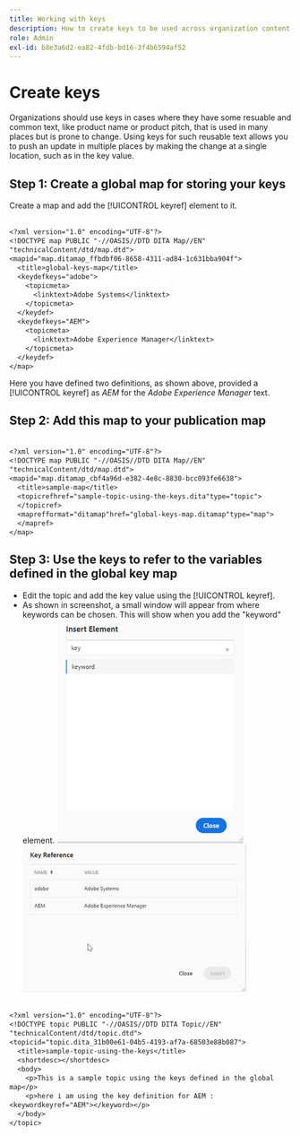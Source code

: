 ```yaml
---
title: Working with keys
description: How to create keys to be used across organization content
role: Admin
exl-id: b8e3a6d2-ea82-4fdb-bd16-3f4b6594af52
---
```

# Create keys 

Organizations should use keys in cases where they have some resuable and common text, like product name or product pitch, that is used in many places but is prone to change. Using keys for such reusable text allows you to push an update in multiple places by making the change at a single location, such as in the key value.

## Step 1: Create a global map for storing your keys

Create a map and add the [!UICONTROL keyref] element to it.

```

<?xml version="1.0" encoding="UTF-8"?>
<!DOCTYPE map PUBLIC "-//OASIS//DTD DITA Map//EN" "technicalContent/dtd/map.dtd">
<mapid="map.ditamap_ffbdbf06-8658-4311-ad84-1c631bba904f">
  <title>global-keys-map</title>
  <keydefkeys="adobe">
    <topicmeta>
      <linktext>Adobe Systems</linktext>
    </topicmeta>
  </keydef>
  <keydefkeys="AEM">
    <topicmeta>
      <linktext>Adobe Experience Manager</linktext>
    </topicmeta>
  </keydef>
</map>

```

Here you have defined two definitions, as shown above, provided a [!UICONTROL keyref] as _AEM_ for the _Adobe Experience Manager_ text.

## Step 2: Add this map to your publication map

```

<?xml version="1.0" encoding="UTF-8"?>
<!DOCTYPE map PUBLIC "-//OASIS//DTD DITA Map//EN" "technicalContent/dtd/map.dtd">
<mapid="map.ditamap_cbf4a96d-e382-4e8c-8830-bcc093fe6638">
  <title>sample-map</title>
  <topicrefhref="sample-topic-using-the-keys.dita"type="topic">
  </topicref>
  <maprefformat="ditamap"href="global-keys-map.ditamap"type="map">
  </mapref>
</map>

```

## Step 3: Use the keys to refer to the variables defined in the global key map

+ Edit the topic and add the key value using the [!UICONTROL keyref].
+ As shown in screenshot, a small window will appear from where keywords can be chosen. This will show when you add the "keyword" element.
![Insert Element](assets/insert_element.png)
![Key Ref](assets/key_ref.png)

```

<?xml version="1.0" encoding="UTF-8"?>
<!DOCTYPE topic PUBLIC "-//OASIS//DTD DITA Topic//EN" "technicalContent/dtd/topic.dtd">
<topicid="topic.dita_31b00e61-04b5-4193-af7a-68503e88b087">
  <title>sample-topic-using-the-keys</title>
  <shortdesc></shortdesc>
  <body>
    <p>This is a sample topic using the keys defined in the global map</p>
    <p>here i am using the key definition for AEM :<keywordkeyref="AEM"></keyword></p>
  </body>
</topic>

```
